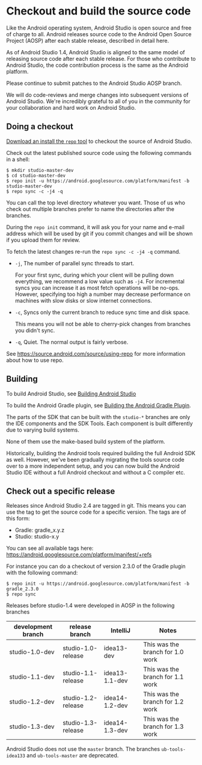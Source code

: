 # Checkout and build the source code

Like the Android operating system, Android Studio is open source and free of charge to all.
Android releases source code to the Android Open Source Project (AOSP) after each stable release,
described in detail here.

As of Android Studio 1.4, Android Studio is aligned to the same model of releasing source code
after each stable release. For those who contribute to Android Studio,
the code contribution process is the same as the Android platform.

Please continue to submit patches to the Android Studio AOSP branch.

We will do code-reviews and merge changes into subsequent versions of Android Studio.
We're incredibly grateful to all of you in the community for your collaboration and hard work on
Android Studio.

## Doing a checkout

[Download an install the `repo` tool](https://source.android.com/source/downloading.html)
to checkout the source of Android Studio.

Check out the latest published source code using the following commands in a shell:
```
$ mkdir studio-master-dev
$ cd studio-master-dev
$ repo init -u https://android.googlesource.com/platform/manifest -b studio-master-dev
$ repo sync -c -j4 -q
```
You can call the top level directory whatever you want.
Those of us who check out multiple branches prefer to name the directories after the branches.

During the `repo init` command, it will ask you for your name and e-mail address which
will be used by git if you commit changes and will be shown if you upload them for review.

To fetch the latest changes re-run the `repo sync -c -j4 -q` command.

* `-j`, The number of parallel sync threads to start.

    For your first sync, during which your client will be pulling down everything,
    we recommend a low value such as  `-j4`.
    For incremental syncs you can increase it as
    most fetch operations will be no-ops.
    However, specifying too high a number may decrease performance on machines with slow disks
    or slow internet connections.

* `-c`, Syncs only the current branch to reduce sync time and disk space.

   This means you will not be able to cherry-pick changes from branches you didn't sync.

* `-q`, Quiet.  The normal output is fairly verbose.


See https://source.android.com/source/using-repo for more information about how to use repo.

## Building

To build Android Studio, see [Building Android Studio](studio.md)

To build the Android Gradle plugin, see
[Building the Android Gradle Plugin](build-system/README.md).

The parts of the SDK that can be built with the `studio-*` branches are only the IDE components and
the SDK Tools.
Each component is built differently due to varying build systems.

None of them use the make-based build system of the platform.

Historically, building the Android tools required building the full Android SDK as well.
However, we've been gradually migrating the tools source code over to a more independent setup,
and you can now build the Android Studio IDE without a full Android checkout and without a C
compiler etc.

## Check out a specific release

Releases since Android Studio 2.4 are tagged in git. This means you can use the tag to get the source code for a
specific version. The tags are of this form:

 * Gradle: gradle_x.y.z
 * Studio: studio-x.y

You can see all available tags here: https://android.googlesource.com/platform/manifest/+refs

For instance you can do a checkout of version 2.3.0 of the Gradle plugin with the following command:
```
$ repo init -u https://android.googlesource.com/platform/manifest -b gradle_2.3.0
$ repo sync
```

Releases before studio-1.4 were developed in AOSP in the following branches

| development branch | release branch     | IntelliJ       | Notes                            |
|--------------------|--------------------|----------------|----------------------------------|
|studio-1.0-dev      | studio-1.0-release | idea13-dev     | This was the branch for 1.0 work |
|studio-1.1-dev      | studio-1.1-release | idea13-1.1-dev | This was the branch for 1.1 work |
|studio-1.2-dev      | studio-1.2-release | idea14-1.2-dev | This was the branch for 1.2 work |
|studio-1.3-dev      | studio-1.3-release | idea14-1.3-dev | This was the branch for 1.3 work |

Android Studio does not use the `master` branch.
The branches `ub-tools-idea133` and `ub-tools-master` are deprecated.
